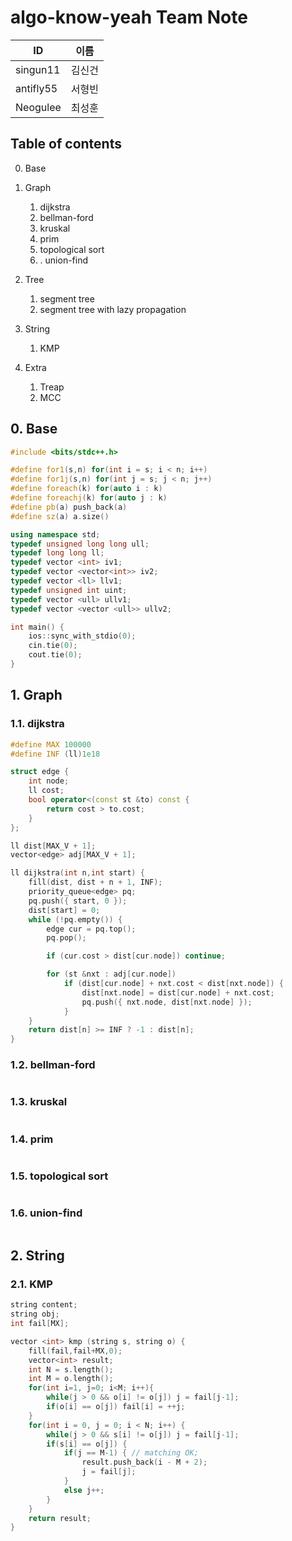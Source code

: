 # algo-know-yeah Team Note

| ID | 이름 |
|--|--|
|singun11|김신건|
|antifly55|서형빈|
|Neogulee|최성훈|

## Table of contents

0. Base

1. Graph
    1. dijkstra
    2. bellman-ford
    3. kruskal
    4. prim
    5. topological sort
    6. . union-find

2. Tree
    1. segment tree
    2. segment tree with lazy propagation

3. String
    1. KMP

4. Extra
    1. Treap 
    2. MCC

## 0. Base
```cpp
#include <bits/stdc++.h>

#define for1(s,n) for(int i = s; i < n; i++)
#define for1j(s,n) for(int j = s; j < n; j++)
#define foreach(k) for(auto i : k)
#define foreachj(k) for(auto j : k)
#define pb(a) push_back(a)
#define sz(a) a.size()

using namespace std;
typedef unsigned long long ull;
typedef long long ll;
typedef vector <int> iv1;
typedef vector <vector<int>> iv2;
typedef vector <ll> llv1;
typedef unsigned int uint;
typedef vector <ull> ullv1;
typedef vector <vector <ull>> ullv2;

int main() {
	ios::sync_with_stdio(0);
	cin.tie(0);
	cout.tie(0);	
}
```

## 1. Graph
### 1.1. dijkstra
```cpp
#define MAX 100000
#define INF (ll)1e18

struct edge {
	int node;
	ll cost;
	bool operator<(const st &to) const {
		return cost > to.cost;
	}
};

ll dist[MAX_V + 1];
vector<edge> adj[MAX_V + 1];

ll dijkstra(int n,int start) {
	fill(dist, dist + n + 1, INF);
	priority_queue<edge> pq;
	pq.push({ start, 0 });
	dist[start] = 0;
	while (!pq.empty()) {
		edge cur = pq.top();
		pq.pop();

		if (cur.cost > dist[cur.node]) continue;

		for (st &nxt : adj[cur.node])
			if (dist[cur.node] + nxt.cost < dist[nxt.node]) {
				dist[nxt.node] = dist[cur.node] + nxt.cost;
				pq.push({ nxt.node, dist[nxt.node] });
			}
	}
	return dist[n] >= INF ? -1 : dist[n];
}
```

### 1.2. bellman-ford
```cpp

```
### 1.3. kruskal
```cpp

```
### 1.4. prim
```cpp

```
### 1.5. topological sort 
```cpp

```

### 1.6. union-find
```cpp

```

## 2. String

### 2.1. KMP

```cpp
string content;
string obj;
int fail[MX];

vector <int> kmp (string s, string o) {
    fill(fail,fail+MX,0);
    vector<int> result;
    int N = s.length();
    int M = o.length();
    for(int i=1, j=0; i<M; i++){
        while(j > 0 && o[i] != o[j]) j = fail[j-1];
        if(o[i] == o[j]) fail[i] = ++j;
    }
    for(int i = 0, j = 0; i < N; i++) {
        while(j > 0 && s[i] != o[j]) j = fail[j-1];
        if(s[i] == o[j]) {
            if(j == M-1) { // matching OK;
                result.push_back(i - M + 2);
                j = fail[j];
            }
            else j++;
        }
    }
    return result;
}
```